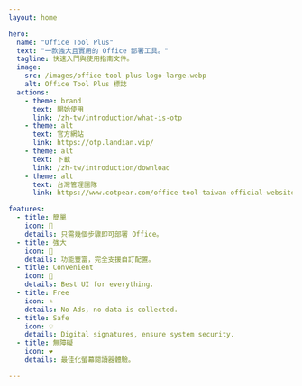 ```yaml
---
layout: home

hero:
  name: "Office Tool Plus"
  text: "一款強大且實用的 Office 部署工具。"
  tagline: 快速入門與使用指南文件。
  image:
    src: /images/office-tool-plus-logo-large.webp
    alt: Office Tool Plus 標誌
  actions:
    - theme: brand
      text: 開始使用
      link: /zh-tw/introduction/what-is-otp
    - theme: alt
      text: 官方網站
      link: https://otp.landian.vip/
    - theme: alt
      text: 下載
      link: /zh-tw/introduction/download
    - theme: alt
      text: 台灣管理團隊
      link: https://www.cotpear.com/office-tool-taiwan-official-website-html/

features:
  - title: 簡單
    icon: 📝
    details: 只需幾個步驟即可部署 Office。
  - title: 強大
    icon: 🚀
    details: 功能豐富，完全支援自訂配置。
  - title: Convenient
    icon: 💯
    details: Best UI for everything.
  - title: Free
    icon: ⭐
    details: No Ads, no data is collected.
  - title: Safe
    icon: 💡
    details: Digital signatures, ensure system security.
  - title: 無障礙
    icon: ❤️
    details: 最佳化螢幕閱讀器體驗。

---
```


<style>
:root {
  --vp-home-hero-name-color: transparent;
  --vp-home-hero-name-background: -webkit-linear-gradient(120deg, #0078D4 45%, #41d1ff);
}
</style>
